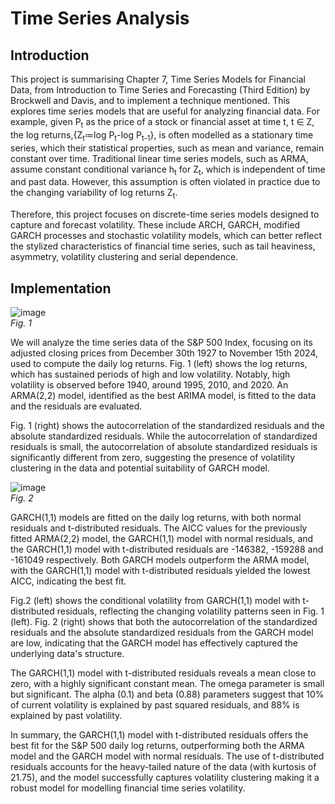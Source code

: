 # Time Series Analysis

## Introduction

This project is summarising Chapter 7, Time Series Models for Financial Data, from Introduction to Time Series and Forecasting (Third Edition) by Brockwell and Davis, and to implement a technique mentioned. This explores time series models that are useful for analyzing financial data. For example, given P<sub>t</sub> as the price of a stock or financial asset at time t, t ∈ Z, the log returns,{Z<sub>t</sub>≔log P<sub>t</sub>-log P<sub>t-1</sub>}, is often modelled as a stationary time series, which their statistical properties, such as mean and variance, remain constant over time. Traditional linear time series models, such as ARMA, assume constant conditional variance h<sub>t</sub> for Z<sub>t</sub>, which is independent of time and past data. However, this assumption is often violated in practice due to the changing variability of log returns Z<sub>t</sub>.

Therefore, this project focuses on discrete-time series models designed to capture and forecast volatility. These include ARCH, GARCH, modified GARCH processes and stochastic volatility models, which can better reflect the stylized characteristics of financial time series, such as tail heaviness, asymmetry, volatility clustering and serial dependence.

## Implementation
![image](https://github.com/user-attachments/assets/97070429-5691-46c4-a23d-fde321fa2adb) <br>
*Fig. 1*


We will analyze the time series data of the S&P 500 Index, focusing on its adjusted closing prices from December 30th 1927 to November 15th 2024, used to compute the daily log returns. Fig. 1 (left) shows the log returns, which has sustained periods of high and low volatility. Notably, high volatility is observed before 1940, around 1995, 2010, and 2020. An ARMA(2,2) model, identified as the best ARIMA model, is fitted to the data and the residuals are evaluated.

Fig. 1 (right) shows the autocorrelation of the standardized residuals and the absolute standardized residuals. While the autocorrelation of standardized residuals is small, the autocorrelation of absolute standardized residuals is significantly different from zero, suggesting the presence of volatility clustering in the data and potential suitability of GARCH model.

![image](https://github.com/user-attachments/assets/e9dc9acd-4757-4aeb-8527-9a720d664472) <br>
*Fig. 2*

GARCH(1,1) models are fitted on the daily log returns, with both normal residuals and t-distributed residuals. The AICC values for the previously fitted ARMA(2,2) model, the GARCH(1,1) model with normal residuals, and the GARCH(1,1) model with t-distributed residuals are -146382, -159288 and -161049 respectively. Both GARCH models outperform the ARMA model, with the GARCH(1,1) model with t-distributed residuals yielded the lowest AICC, indicating the best fit.

Fig.2 (left) shows the conditional volatility from GARCH(1,1) model with t-distributed residuals, reflecting the changing volatility patterns seen in Fig. 1 (left). Fig. 2 (right) shows that both the autocorrelation of the standardized residuals and the absolute standardized residuals from the GARCH model are low, indicating that the GARCH model has effectively captured the underlying data's structure.

The GARCH(1,1) model with t-distributed residuals reveals a mean close to zero, with a highly significant constant mean. The omega parameter is small but significant. The alpha (0.1) and beta (0.88) parameters suggest that 10% of current volatility is explained by past squared residuals, and 88% is explained by past volatility.

In summary, the GARCH(1,1) model with t-distributed residuals offers the best fit for the S&P 500 daily log returns, outperforming both the ARMA model and the GARCH model with normal residuals. The use of t-distributed residuals accounts for the heavy-tailed nature of the data (with kurtosis of 21.75), and the model successfully captures volatility clustering making it a robust model for modelling financial time series volatility.





